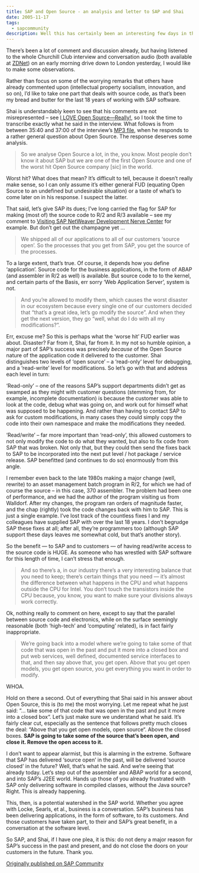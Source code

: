 ```yaml
---
title: SAP and Open Source - an analysis and letter to SAP and Shai
date: 2005-11-17
tags:
  - sapcommunity
description: Well this has certainly been an interesting few days in the intersecting worlds of SAP and Open Source.
---
```

There’s been a lot of comment and discussion already, but having listened to the whole Churchill Club interview and conversation audio (both available at [ZDNet](https://web.archive.org/web/20060624181250/http://blogs.zdnet.com/BTL/?p=2140)) on an early morning drive down to London yesterday, I would like to make some observations.

Rather than focus on some of the worrying remarks that others have already commented upon (intellectual property socialism, innovation, and so on), I’d like to take one part that deals with source code, as that’s been my bread and butter for the last 18 years of working with SAP software.

Shai is understandably keen to see that his comments are not misrepresented – see [I LOVE Open Source—Really!](https://web.archive.org/web/20220625165945/https://blogs.sap.com/2005/11/11/i-love-open-source-really/), so I took the time to transcribe exactly what he said in the interview. What follows is from between 35:40 and 37:00 of the interview’s [MP3 file](https://web.archive.org/web/20061209010350/http://i.i.com.com/cnwk.1d/i/z/e/200511/110905_CHC_EVENT.mp3), when he responds to a rather general question about Open Source. The response deserves some analysis.

> So we analyse Open Source a lot, in the, you know. Most people don’t know it about SAP but we are one of the first Open Source and one of the worst hit Open Source company [sic] in the world.

Worst hit? What does that mean? It’s difficult to tell, because it doesn’t really make sense, so I can only assume it’s either general FUD (equating Open Source to an undefined but undesirable situation) or a taste of what’s to come later on in his response. I suspect the latter.

That said, let’s give SAP its dues; I’ve long carried the flag for SAP for making (most of) the source code to R/2 and R/3 available – see my comment to [Visiting SAP NetWeaver Development Nerve Center](https://blogs.sap.com/2003/12/09/visiting-sap-netweaver-development-nerve-center/) for example. But don’t get out the champagne yet …

> We shipped all of our applications to all of our customers ‘source open’. So the processes that you get from SAP, you get the source of the processes.

To a large extent, that’s true. Of course, it depends how you define ‘application’. Source code for the business applications, in the form of ABAP (and assembler in R/2 as well) is available. But source code to to the kernel, and certain parts of the Basis, err sorry ‘Web Application Server’, system is not.

> And you’re allowed to modify them, which causes the worst disaster in our ecosystem because every single one of our customers decided that “that’s a great idea, let’s go modify the source”. And when they get the next version, they go “well, what do I do with all my modifications?”.

Err, excuse me? So this is perhaps what the ‘worse hit’ FUD earlier was about. Disaster? Far from it, Shai, far from it. In my not so humble opinion, a major part of SAP’s success was precisely *because* of the Open Source nature of the application code it delivered to the customer. Shai distinguishes two levels of ‘open source’ – a ‘read-only’ level for debugging, and a ‘read-write’ level for modifications. So let’s go with that and address each level in turn:

‘Read-only’ – one of the reasons SAP’s support departments didn’t get as swamped as they might with customer questions (stemming from, for example, incomplete documentation) is because the customer was able to look at the code, debug what was going on, and work out for himself what was supposed to be happening. And rather than having to contact SAP to ask for custom modifications, in many cases they could simply copy the code into their own namespace and make the modifications they needed.

‘Read/write’ – far more important than ‘read-only’, this allowed customers to not only modify the code to do what they wanted, but also to fix code from SAP that was broken. Not only that, but they could then send the fixes back to SAP to be incorporated into the next put level / hot package / service release. SAP benefitted (and continues to do so) enormously from this angle.

I remember even back to the late 1980s making a major change (well, rewrite) to an asset management batch program in R/2, for which we had of course the source – in this case, 370 assembler. The problem had been one of performance, and we had the author of the program visiting us from Walldorf. After my changes, the program ran orders of magnitude faster, and the chap (rightly) took the code changes back with him to SAP. This is just a single example. I’ve lost track of the countless fixes I and my colleagues have supplied SAP with over the last 18 years. I don’t begrudge SAP these fixes at all; after all, they’re programmers too (although SAP support these days leaves me somewhat cold, but that’s another story).

So the benefit — to SAP and to customers — of having read/write access to the source code is HUGE. As someone who has wrestled with SAP software for this length of time, I can’t stress that enough.

> And so there’s a, in our industry there’s a very interesting balance that you need to keep; there’s certain things that you need — it’s almost the difference between what happens in the CPU and what happens outside the CPU for Intel. You don’t touch the transistors inside the CPU because, you know, you want to make sure your divisions always work correctly.

Ok, nothing really to comment on here, except to say that the parallel between source code and electronics, while on the surface seemingly reasonable (both ‘high-tech’ and ‘computing’ related), is in fact fairly inappropriate.

> We’re going back into a model where we’re going to take some of that code that was open in the past and put it more into a closed box and put web services, well defined, documented service interfaces to that, and then say above that, you get open. Above that you get open models, you get open source, you get everything you want in order to modify.

WHOA.

Hold on there a second. Out of everything that Shai said in his answer about Open Source, this is (to me) the most worrying. Let me repeat what he just said: “… take some of that code that was open in the past and put it more into a closed box“. Let’s just make sure we understand what he said. It’s fairly clear cut, especially as the sentence that follows pretty much closes the deal: “Above that you get open models, open source“. Above the closed boxes. **SAP is going to take some of the source that’s been open, and close it. Remove the open access to it.**

I don’t want to appear alarmist, but this is alarming in the extreme. Software that SAP has delivered ‘source open’ in the past, will be delivered ‘source closed’ in the future? Well, that’s what he said. And we’re seeing that already today. Let’s step out of the assembler and ABAP world for a second, and into SAP’s J2EE world. Hands up those of you already frustrated with SAP only delivering software in compiled classes, without the Java source? Right. This is already happening.

This, then, is a potential watershed in the SAP world. Whether you agree with Locke, Searls, et al., business is a conversation. SAP’s business has been delivering applications, in the form of software, to its customers. And those customers have taken part, to their and SAP’s great benefit, in a conversation at the software level.

So SAP, and Shai, if I have one plea, it is this: do not deny a major reason for SAP’s success in the past and present, and do not close the doors on your customers in the future. Thank you.

[Originally published on SAP Community](https://blogs.sap.com/2005/11/17/sap-and-open-source-an-analysis-and-letter-to-sap-and-shai/)
